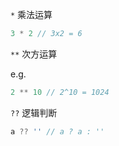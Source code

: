 
`*` 乘法运算

```js
3 * 2 // 3x2 = 6
```

`**` 次方运算

e.g.

```js
2 ** 10 // 2^10 = 1024
```

`??` 逻辑判断

```js
a ?? '' // a ? a : ''
```
